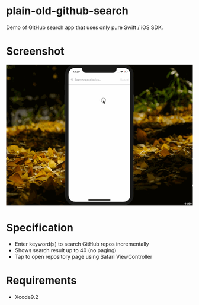 # plain-old-github-search
Demo of GitHub search app that uses only pure Swift / iOS SDK.

# Screenshot
![Screen Shot](/screenshot/app.gif)

# Specification
- Enter keyword(s) to search GitHub repos incrementally
- Shows search result up to 40 (no paging)
- Tap to open repository page using Safari ViewController

# Requirements
- Xcode9.2
